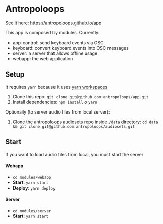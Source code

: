 # Antropoloops

See it here: https://antropoloops.github.io/app

This app is composed by modules. Currently:

* app-control: send keyboard events via OSC
* keyboard: convert keyboard events into OSC messages
* server: a server that allows offline usage
* webapp: the web application

## Setup

It requires `yarn` because it uses [yarn workspaces](https://yarnpkg.com/lang/en/docs/workspaces/)

1.  Clone this repo: `git clone git@github.com:antropoloops/app.git`
2.  Install dependencies: `npm install` o `yarn`

Optionally (to server audio files from local server):

1.  Clone the antropoloops audiosets repo inside `/data` directory: `cd data && git clone git@github.com:antropoloops/audiosets.git`

## Start

If you want to load audio files from local, you must start the server

#### Webapp

* `cd modules/webapp`
* **Start**: `yarn start`
* **Deploy**: `yarn deploy`

#### Server

* `cd modules/server`
* **Start**: `yarn start`
